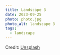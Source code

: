 ```yaml
---
title: Landscape 3
date: 2023-09-25
photo: photo.jpg
photo_alt: landscape 3
tags:
  - landscape
---
```


Credit: [Unsplash](https://unsplash.com/fr/photos/trois-bateaux-en-bois-marron-sur-leau-du-lac-bleu-pris-pendant-la-journee-T7K4aEPoGGk)

